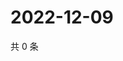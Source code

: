 # 2022-12-09

共 0 条

<!-- BEGIN WEIBO -->
<!-- 最后更新时间 Fri Dec 09 2022 03:01:02 GMT+0800 (China Standard Time) -->

<!-- END WEIBO -->
